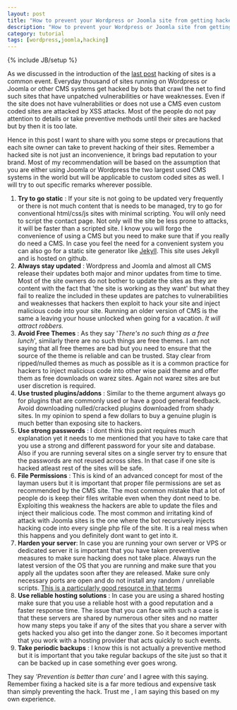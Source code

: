 ```yaml
---
layout: post
title: "How to prevent your Wordpress or Joomla site from getting hacked"
description: "How to prevent your Wordpress or Joomla site from getting hacked"
category: tutorial 
tags: [wordpress,joomla,hacking]
---
```

{% include JB/setup %}

As we discussed in the introduction of the [last post](http://geek.akhil.me/tutorial/2012/remove-malicious-code-from-wordpress-or-joomla/) hacking of sites is a common event. Everyday thousand of sites running on Wordpress or Joomla or other CMS systems get hacked by bots that crawl the net to find such sites that have unpatched vulnerabilities or have weaknesses. Even if the site does not have vulnerabilities or does not use a CMS even custom coded sites are attacked by XSS attacks. Most of the people do not pay attention to details or take preventive methods until their sites are hacked but by then it is too late. 

Hence in this post I want to share with you some steps or precautions that each site owner can take to prevent hacking of their sites. Remember a hacked site is not just an inconvenience, it brings bad reputation to your brand. Most of my recommendation will be based on the assumption that you are either using Joomla or Wordpress the two largest used CMS systems in the world but will be applicable to custom coded sites as well. I will try to out specific remarks wherever possible.

1. __Try to go static__ : If your site is not going to be updated very frequently or there is not much content that is needs to be managed, try to go for conventional html/css/js sites with minimal scripting. You will only need to script the contact page. Not only will the site be less prone to attacks, it will be faster than a scripted site. I know you will forgo the convenience of using a CMS but you need to make sure that if you really do need a CMS. In case you feel the need for a convenient system you can also go for a static site generator like [Jekyll](http://jekyllrb.com/). This site uses Jekyll and is hosted on github.
2. __Always stay updated__ : Wordpress and Joomla and almost all CMS release their updates both major and minor updates from time to time. Most of the site owners do not bother to update the sites as they are content with the fact that 'the site is working as they want' but what they fail to realize the included in these updates are patches to vulnerabilities and weaknesses that hackers then exploit to hack your site and inject malicious code into your site. Running an older version of CMS is the same a leaving your house unlocked when going for a vacation. _It will attract robbers._
3. __Avoid Free Themes__ : As they say '_There's no such thing as a free lunch_', similarly there are no such things are free themes. I am not saying that all free themes are bad but you need to ensure that the source of the theme is reliable and can be trusted. Stay clear from ripped/nulled themes as much as possible as it is a common practice for hackers to inject malicious code into other wise paid theme and offer them as free downloads on warez sites. Again not warez sites are but user discretion is required.
4. __Use trusted plugins/addons__ : Similar to the theme argument always go for plugins that are commonly used or have a good general feedback. Avoid downloading nulled/cracked plugins downloaded from shady sites. In my opinion to spend a few dollars to buy a genuine plugin is much better than exposing site to hackers.
4. __Use strong passwords__ : I dont think this point requires much explanation yet it needs to me mentioned that you have to take care that you use a strong and different password for your site and database. Also if you are running several sites on a single server try to ensure that the passwords are not reused across sites. In that case if one site is hacked atleast rest of the sites will be safe.
5. __File Permissions__ : This is kind of an advanced concept for most of the layman users but it is important that proper file permissions are set as recommended by the CMS site. The most common mistake that a lot of people do is keep their files writable even when they dont need to be. Exploiting this weakness the hackers are able to update the files and inject their malicious code. The most common and irritating kind of attack with Joomla sites is the one where the bot recursively injects hacking code into every single php file of the site. It is a real mess when this happens and you definitely dont want to get into it.
6. __Harden your server__: In case you are running your own server or VPS or dedicated server it is important that you have taken preventive measures to make sure hacking does not take place. Always run the latest version of the OS that you are running and make sure that you apply all the updates soon after they are released. Make sure only necessary ports are open and do not install any random  / unreliable scripts.  <a href="http://www.amazon.com/gp/product/1590594444/ref=as_li_qf_sp_asin_tl?ie=UTF8&camp=1789&creative=9325&creativeASIN=1590594444&linkCode=as2&tag=akhilme-20">This is a particularly good resource in that terms</a><img src="http://www.assoc-amazon.com/e/ir?t=akhilme-20&l=as2&o=1&a=1590594444" width="1" height="1" border="0" alt="" style="border:none !important; margin:0px !important;" />
7. __Use reliable hosting solutions__ : In case you are using a shared hosting make sure that you use a reliable host with a good reputation and a faster response time. The issue that you can face with such a case is that these servers are shared by numerous other sites and no matter how many steps you take if any of the sites that you share a server with gets hacked you also get into the danger zone. So it becomes important that you work with a hosting provider that acts quickly to such events.
8. __Take periodic backups__ : I know this is not actually a preventive method but it is important that you take regular backups of the site just so that it can be backed up in case something ever goes wrong.

They say _'Prevention is better than cure'_ and I agree with this saying. Remember fixing a hacked site is a far more tedious and expensive task than simply preventing the hack. Trust me , I am saying this based on my own experience.

